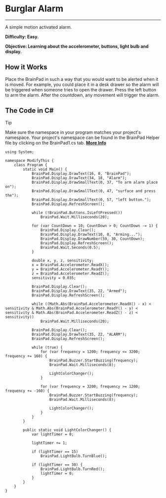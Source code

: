 # Burglar Alarm
---
A simple motion activated alarm.

**Difficulty: Easy.**

**Objective: Learning about the accelerometer, buttons, light bulb and display.**

## How it Works

Place the BrainPad in such a way that you would want to be alerted when it is moved. For example, you could place it in a desk drawer so the alarm will be triggered when someone tries to open the drawer. Press the left button to arm the alarm. After the countdown, any movement will trigger the alarm.

## The Code in C#
> [!Tip]
> Make sure the namespace in your program matches your project's namespace.  Your project's namespace can be found in the BrainPad Helper file by clicking on the BrainPad1.cs tab.  [**More Info**](../csharp/intro.md#a-few-words-about-namespaces)

```
using System;

namespace ModifyThis {
    class Program {
        static void Main() {
            BrainPad.Display.DrawText(16, 0, "BrainPad");
            BrainPad.Display.DrawText(34, 18, "Alarm");
            BrainPad.Display.DrawSmallText(0, 37, "To arm alarm place on");
            BrainPad.Display.DrawSmallText(0, 47, "surface and press the");
            BrainPad.Display.DrawSmallText(0, 57, "left button.");
            BrainPad.Display.RefreshScreen();

            while (!BrainPad.Buttons.IsLeftPressed())
                BrainPad.Wait.Milliseconds(20);

            for (var CountDown = 10; CountDown > 0; CountDown -= 1) {
                BrainPad.Display.Clear();
                BrainPad.Display.DrawText(10, 0, "Arming...");
                BrainPad.Display.DrawNumber(59, 30, CountDown);
                BrainPad.Display.RefreshScreen();
                BrainPad.Wait.Seconds(0.5);
            }

            double x, y, z, sensitivity;
            x = BrainPad.Accelerometer.ReadX();
            y = BrainPad.Accelerometer.ReadY();
            z = BrainPad.Accelerometer.ReadZ();
            sensitivity = 0.035;

            BrainPad.Display.Clear();
            BrainPad.Display.DrawText(35, 22, "Armed");
            BrainPad.Display.RefreshScreen();

            while ((Math.Abs(BrainPad.Accelerometer.ReadX() - x) < sensitivity & Math.Abs(BrainPad.Accelerometer.ReadY() - y) < sensitivity & Math.Abs(BrainPad.Accelerometer.ReadZ() - z) < sensitivity))
                BrainPad.Wait.Milliseconds(20);

            BrainPad.Display.Clear();
            BrainPad.Display.DrawText(35, 22, "ALARM");
            BrainPad.Display.RefreshScreen();

            while (true) {
                for (var frequency = 1200; frequency <= 3200; frequency += 160) {
                    BrainPad.Buzzer.StartBuzzing(frequency);
                    BrainPad.Wait.Milliseconds(8);

                    LightColorChanger();
                }

                for (var frequency = 3200; frequency >= 1200; frequency += -160) {
                    BrainPad.Buzzer.StartBuzzing(frequency);
                    BrainPad.Wait.Milliseconds(8);

                    LightColorChanger();
                }
            }
        }

        public static void LightColorChanger() {
            var lightTimer = 0;

            lightTimer += 1;

            if (lightTimer == 15)
                BrainPad.LightBulb.TurnBlue();

            if (lightTimer == 30) {
                BrainPad.LightBulb.TurnRed();
                lightTimer = 0;
            }
        }
    }
}
```